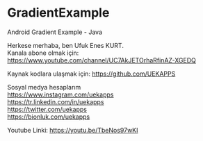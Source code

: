 # GradientExample
 Android Gradient Example - Java  
 
 Herkese merhaba, ben Ufuk Enes KURT.  
 Kanala abone olmak için: https://www.youtube.com/channel/UC7AkJETOrhaRfinAZ-XGEDQ  
  
 Kaynak kodlara ulaşmak için: https://github.com/UEKAPPS  
  
Sosyal medya hesaplarım  
https://www.instagram.com/uekapps  
https://tr.linkedin.com/in/uekapps  
https://twitter.com/uekapps  
https://bionluk.com/uekapps  
  
  Youtube Linki: https://youtu.be/TbeNos97wKI
